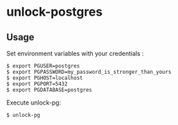 # unlock-postgres

## Usage

Set environment variables with your credentials :

    $ export PGUSER=postgres
    $ export PGPASSWORD=my_password_is_stronger_than_yours
    $ export PGHOST=localhost
    $ export PGPORT=5432
    $ export PGDATABASE=postgres


Execute unlock-pg:

    $ unlock-pg
